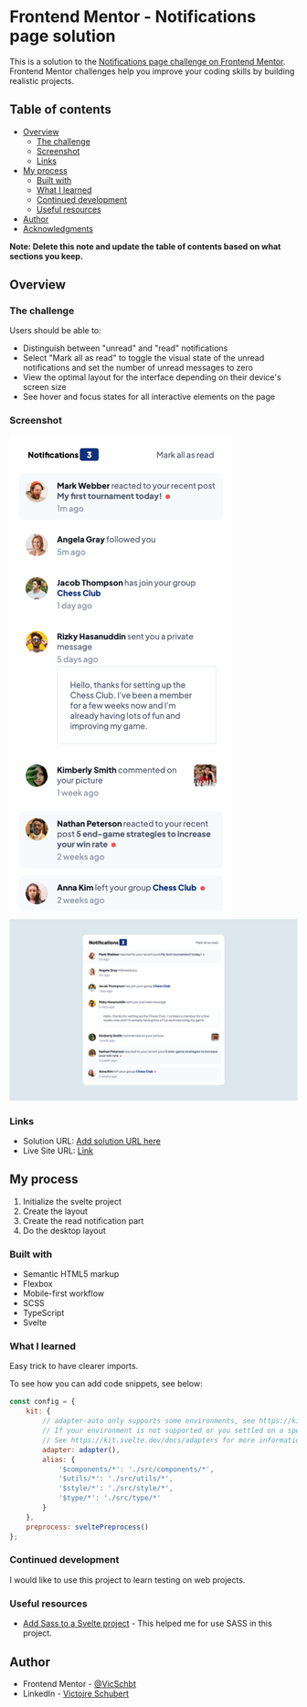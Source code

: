 # Frontend Mentor - Notifications page solution

This is a solution to the [Notifications page challenge on Frontend Mentor](https://www.frontendmentor.io/challenges/notifications-page-DqK5QAmKbC). Frontend Mentor challenges help you improve your coding skills by building realistic projects.

## Table of contents

- [Overview](#overview)
  - [The challenge](#the-challenge)
  - [Screenshot](#screenshot)
  - [Links](#links)
- [My process](#my-process)
  - [Built with](#built-with)
  - [What I learned](#what-i-learned)
  - [Continued development](#continued-development)
  - [Useful resources](#useful-resources)
- [Author](#author)
- [Acknowledgments](#acknowledgments)

**Note: Delete this note and update the table of contents based on what sections you keep.**

## Overview

### The challenge

Users should be able to:

- Distinguish between "unread" and "read" notifications
- Select "Mark all as read" to toggle the visual state of the unread notifications and set the number of unread messages to zero
- View the optimal layout for the interface depending on their device's screen size
- See hover and focus states for all interactive elements on the page

### Screenshot

![](./assets/screenshots/Screenshot-mobile.png)
![](./assets/screenshots/Screenshot-desktop.png)

### Links

- Solution URL: [Add solution URL here](https://your-solution-url.com)
- Live Site URL: [Link](https://vicschbt.github.io/PERSO-notification-page/)

## My process

1. Initialize the svelte project
2. Create the layout
3. Create the read notification part
4. Do the desktop layout

### Built with

- Semantic HTML5 markup
- Flexbox
- Mobile-first workflow
- SCSS
- TypeScript
- Svelte

### What I learned

Easy trick to have clearer imports.

To see how you can add code snippets, see below:

```js
const config = {
	kit: {
		// adapter-auto only supports some environments, see https://kit.svelte.dev/docs/adapter-auto for a list.
		// If your environment is not supported or you settled on a specific environment, switch out the adapter.
		// See https://kit.svelte.dev/docs/adapters for more information about adapters.
		adapter: adapter(),
		alias: {
			'$components/*': './src/components/*',
			'$utils/*': './src/utils/*',
			'$style/*': './src/style/*',
			'$type/*': './src/type/*'
		}
	},
	preprocess: sveltePreprocess()
};
```

### Continued development

I would like to use this project to learn testing on web projects.

### Useful resources

- [Add Sass to a Svelte project](https://dev.to/mefaba/how-to-use-scss-with-svelte-4c6o) - This helped me for use SASS in this project.

## Author

- Frontend Mentor - [@VicSchbt](https://www.frontendmentor.io/profile/VicSchbt)
- LinkedIn - [Victoire Schubert](www.linkedin.com/in/victoire-schubert)
